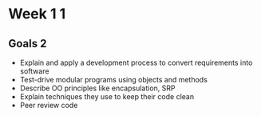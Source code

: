 <h1>Week 1 1</h1>

<h2>Goals 2</h2>

* Explain and apply a development process to convert requirements into software
* Test-drive modular programs using objects and methods
* Describe OO principles like encapsulation, SRP
* Explain techniques they use to keep their code clean
* Peer review code
